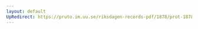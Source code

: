 ```yaml
---
layout: default
UpRedirect: https://pruto.im.uu.se/riksdagen-records-pdf/1878/prot-1878--ak--050/prot-1878--ak--050_057.pdf
---
```

